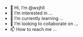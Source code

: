 - 👋 Hi, I’m @wxjhll
- 👀 I’m interested in ...
- 🌱 I’m currently learning ...
- 💞️ I’m looking to collaborate on ...
- 📫 How to reach me ...

<!---
wxjhll/wxjhll is a ✨ special ✨ repository because its `README.md` (this file) appears on your GitHub profile.
You can click the Preview link to take a look at your changes.
--->
